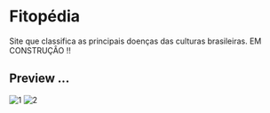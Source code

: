 # Fitopédia
Site que classifica as principais doenças das culturas brasileiras.  EM CONSTRUÇÂO  !!
## Preview ...


![1](https://user-images.githubusercontent.com/48594322/82904494-f1af3d80-9f38-11ea-8809-6574fe31d92d.png)
![2](https://user-images.githubusercontent.com/48594322/82904418-d6dcc900-9f38-11ea-8326-647a5d6a2f29.png)

